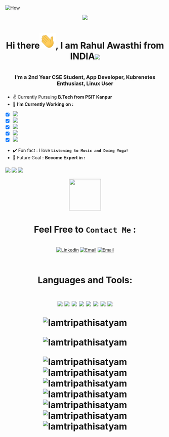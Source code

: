 ![How](https://forthebadge.com/images/badges/built-by-developers.svg)
<p align="center">
<img src="https://github.com/Iamtripathisatyam/iamtripathisatyam/blob/master/Content/github.gif" width="180px">
 </p>
 
### <h1 align="center">Hi there<img src="https://raw.githubusercontent.com/ABSphreak/ABSphreak/master/gifs/Hi.gif" width="50px">, I am Rahul Awasthi from INDIA<img src="https://github.com/Iamtripathisatyam/iamtripathisatyam/blob/master/Content/flag.gif" width="40px"><h1/>
## <h3 align="center">I'm a 2nd Year CSE Student, App Developer, Kubrenetes Enthusiast, Linux User<h3/>
 - ✌️ Currently Pursuing **B.Tech from PSIT Kanpur**
- 🔭 **I’m Currently Working on :**
- [x] ![](https://img.shields.io/badge/Intelligence-yellow.svg?label=Artificial&style=social&logo=probot&logoColor=yellow)  
- [x] ![](https://img.shields.io/badge/Learning-green.svg?label=Machine&style=social&logo=MusicBrainz&logoColor=informational)
- [x] ![](https://img.shields.io/badge/Design-blue.svg?label=Algorithm&style=social&logo=treehouse&logoColor=blue)
- [x] ![](https://img.shields.io/badge/Programming-9cf.svg?&style=social&logo=c&logoColor=red)
 - [x] ![](https://img.shields.io/badge/Programming-9cf.svg?label=Java&style=social&logo=java&logoColor=red)
- ✔️ Fun fact : I love **`Listening to Music and Doing Yoga!`**
- 🎯 Future Goal : **Become Expert in :** 
### ![](https://img.shields.io/badge/Cloud-yellow.svg?&style=social&logo=iCloud&logoColor=yellow) ![](https://img.shields.io/badge/Web_Developer-yellow.svg?&style=social&logo=github&logoColor=orange) ![](https://img.shields.io/badge/Kali_Linux-blue.svg?&style=social&logo=Linux&logoColor=red)<br/>
 
  <p align="center">
<img src="https://github.com/Iamtripathisatyam/iamtripathisatyam/blob/master/Content/Bar.gif" width="100px" height="100px">
 </p>

 ### <h1 align="center">Feel Free to **`Contact Me`** : <h1/>
 <body>
    <div class="img1">
     <p align='center'>
 <a href="https://www.linkedin.com/in/rahul-awasthi-ab2320197" target="_blank"><img src="https://icons.iconarchive.com/icons/graphics-vibe/simple-rounded-social/64/linkedin-icon.png" alt="Linkedin"></a>
 <a href="mailto:awasthir314@gmail.com" target="_blank"><img src="https://icons.iconarchive.com/icons/dtafalonso/android-lollipop/64/Gmail-icon.png" alt="Email"></a>
       <a href="https://t.me/awasthir314" target="_blank"><img src="https://icons.iconarchive.com/icons/goescat/macaron/64/telegram-icon.png" alt="Email"></a>
  <p/>
</div>
</body>
   <br/>
 <h1 align="center">Languages and Tools:<h1/>
 <p align="center">
<img src="https://icons.iconarchive.com/icons/papirus-team/papirus-apps/72/python-icon.png">
<img src="https://icons.iconarchive.com/icons/mattahan/umicons/72/Letter-C-icon.png">
<img src="https://icons.iconarchive.com/icons/graphics-vibe/developer/72/html-5-icon.png">
<img src="https://icons.iconarchive.com/icons/tatice/cristal-intense/64/Java-icon.png">
<img src="https://icons.iconarchive.com/icons/blackvariant/button-ui-ms-office-2016/64/Office-icon.png">
<img src="https://icons.iconarchive.com/icons/hopstarter/sleek-xp-software/72/Dev-icon.png">
<img src="https://icons.iconarchive.com/icons/iconshock/real-vista-mail/64/robot-icon.png">
<img src="https://icons.iconarchive.com/icons/blackvariant/button-ui-ms-office-2016/64/Office-icon.png">
 </p>

<p align="center">
<img src="https://github-readme-stats.vercel.app/api?username=Iamtripathisatyam&show_icons=true&theme=dracula" alt="Iamtripathisatyam" />
</p>
<p align="center">
<img src="https://github-readme-stats.vercel.app/api/top-langs/?username=Iamtripathisatyam&theme=dracula&layout=compact" alt="Iamtripathisatyam" />
</p>
<p align="center">
<img src="https://komarev.com/ghpvc/?username=Iamtripathisatyam" alt=Iamtripathisatyam />
<img src="https://badges.pufler.dev/visits/Iamtripathisatyam/Iamtripathisatyam?&logo=github&logoColor=yellow" alt=Iamtripathisatyam />
<img src="https://badges.pufler.dev/years/Iamtripathisatyam?&logo=github&logoColor=yellow" alt=Iamtripathisatyam />
<img src="https://badges.pufler.dev/repos/Iamtripathisatyam?&logo=github&logoColor=yellow" alt=Iamtripathisatyam />
<img src="https://badges.pufler.dev/updated/Iamtripathisatyam/iamtripathisatyam?&logo=github&logoColor=yellow" alt=Iamtripathisatyam />
<img src="https://badges.pufler.dev/created/Iamtripathisatyam/iamtripathisatyam?&logo=github&logoColor=yellow" alt=Iamtripathisatyam />
<img src="https://badges.pufler.dev/commits/monthly/Iamtripathisatyam?&logo=github&logoColor=yellow" alt=Iamtripathisatyam />
 </p>
